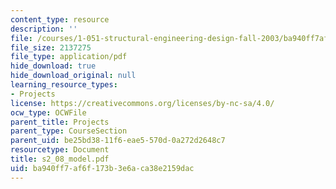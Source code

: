 ```yaml
---
content_type: resource
description: ''
file: /courses/1-051-structural-engineering-design-fall-2003/ba940ff7af6f173b3e6aca38e2159dac_s2_08_model.pdf
file_size: 2137275
file_type: application/pdf
hide_download: true
hide_download_original: null
learning_resource_types:
- Projects
license: https://creativecommons.org/licenses/by-nc-sa/4.0/
ocw_type: OCWFile
parent_title: Projects
parent_type: CourseSection
parent_uid: be25bd38-11f6-eae5-570d-0a272d2648c7
resourcetype: Document
title: s2_08_model.pdf
uid: ba940ff7-af6f-173b-3e6a-ca38e2159dac
---
```

